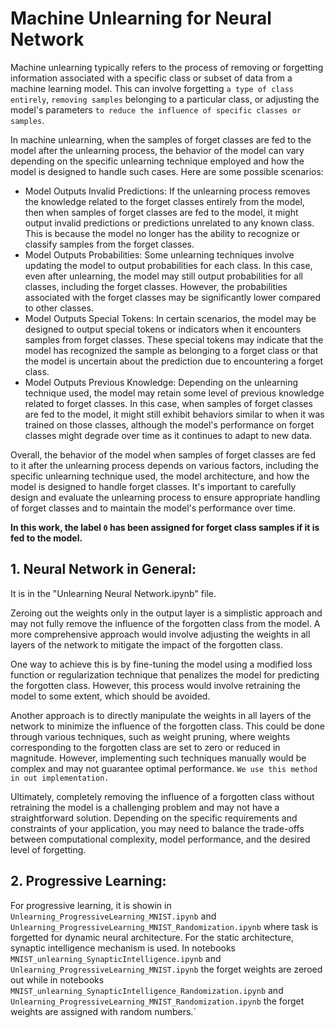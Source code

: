# Machine Unlearning for Neural Network

Machine unlearning typically refers to the process of removing or forgetting information associated with a specific class or subset of data from a machine learning model. This can involve forgetting `a type of class entirely`, `removing samples` belonging to a particular class, or adjusting the model's parameters `to reduce the influence of specific classes or samples`.

In machine unlearning, when the samples of forget classes are fed to the model after the unlearning process, the behavior of the model can vary depending on the specific unlearning technique employed and how the model is designed to handle such cases. Here are some possible scenarios:

- Model Outputs Invalid Predictions: If the unlearning process removes the knowledge related to the forget classes entirely from the model, then when samples of forget classes are fed to the model, it might output invalid predictions or predictions unrelated to any known class. This is because the model no longer has the ability to recognize or classify samples from the forget classes.
- Model Outputs Probabilities: Some unlearning techniques involve updating the model to output probabilities for each class. In this case, even after unlearning, the model may still output probabilities for all classes, including the forget classes. However, the probabilities associated with the forget classes may be significantly lower compared to other classes.
- Model Outputs Special Tokens: In certain scenarios, the model may be designed to output special tokens or indicators when it encounters samples from forget classes. These special tokens may indicate that the model has recognized the sample as belonging to a forget class or that the model is uncertain about the prediction due to encountering a forget class.
- Model Outputs Previous Knowledge: Depending on the unlearning technique used, the model may retain some level of previous knowledge related to forget classes. In this case, when samples of forget classes are fed to the model, it might still exhibit behaviors similar to when it was trained on those classes, although the model's performance on forget classes might degrade over time as it continues to adapt to new data.

Overall, the behavior of the model when samples of forget classes are fed to it after the unlearning process depends on various factors, including the specific unlearning technique used, the model architecture, and how the model is designed to handle forget classes. It's important to carefully design and evaluate the unlearning process to ensure appropriate handling of forget classes and to maintain the model's performance over time.

**In this work, the label `0` has been assigned for forget class samples if it is fed to the model.**


## 1. Neural Network in General: 
It is in the "Unlearning Neural Network.ipynb" file. 

Zeroing out the weights only in the output layer is a simplistic approach and may not fully remove the influence of the forgotten class from the model. A more comprehensive approach would involve adjusting the weights in all layers of the network to mitigate the impact of the forgotten class. 

One way to achieve this is by fine-tuning the model using a modified loss function or regularization technique that penalizes the model for predicting the forgotten class. However, this process would involve retraining the model to some extent, which should be avoided.

Another approach is to directly manipulate the weights in all layers of the network to minimize the influence of the forgotten class. This could be done through various techniques, such as weight pruning, where weights corresponding to the forgotten class are set to zero or reduced in magnitude. However, implementing such techniques manually would be complex and may not guarantee optimal performance.  `We use this method in out implementation.`

Ultimately, completely removing the influence of a forgotten class without retraining the model is a challenging problem and may not have a straightforward solution. Depending on the specific requirements and constraints of your application, you may need to balance the trade-offs between computational complexity, model performance, and the desired level of forgetting.

## 2. Progressive Learning:

For progressive learning, it is showin in `Unlearning_ProgressiveLearning_MNIST.ipynb` and `Unlearning_ProgressiveLearning_MNIST_Randomization.ipynb` where task is forgetted for dynamic neural architecture. For the static architecture, synaptic intelligence mechanism is used. In notebooks `MNIST_unlearning_SynapticIntelligence.ipynb` and `Unlearning_ProgressiveLearning_MNIST.ipynb` the forget weights are zeroed out while in notebooks `MNIST_unlearning_SynapticIntelligence_Randomization.ipynb` and `Unlearning_ProgressiveLearning_MNIST_Randomization.ipynb` the forget weights are assigned with random numbers.`


